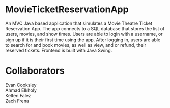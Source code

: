 # MovieTicketReservationApp
An MVC Java based application that simulates a Movie Theatre Ticket Reservation App. The app connects to a SQL database that stores the list of users, movies, and show times. Users are able to login with a username, or sign up if it is their first time using the app. After logging in, users are able to search for and book movies, as well as view, and or refund, their reserved tickets. Frontend is built with Java Swing.

# Collaborators
Evan Cooksley  
Ahmad Elkholy  
Kelten Falez  
Zach Frena  

